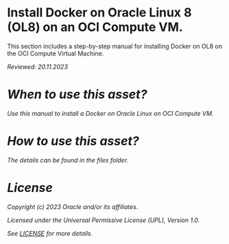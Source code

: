 # Install Docker on Oracle Linux 8 (OL8) on an OCI Compute VM.

 This section includes a step-by-step manual for installing Docker on OL8 on the OCI Compute Virtual Machine.

 
<i>Reviewed: 20.11.2023<i>
 
# When to use this asset?
 
Use this manual to install a Docker on Oracle Linux on OCI Compute VM.
 
# How to use this asset?
 
The details can be found in the files folder.
 
# License
 
Copyright (c) 2023 Oracle and/or its affiliates.
 
Licensed under the Universal Permissive License (UPL), Version 1.0.
 
See [LICENSE](https://github.com/oracle-devrel/technology-engineering/blob/main/LICENSE) for more details.



